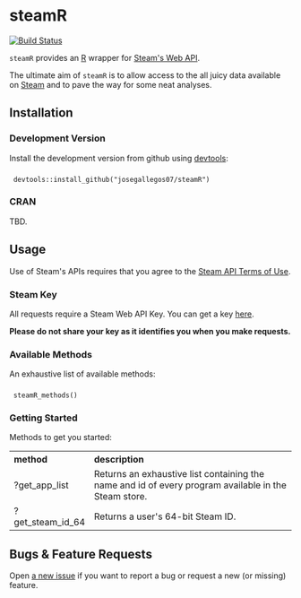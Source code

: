 # steamR

[![Build Status](https://travis-ci.org/josegallegos07/steamR.svg?branch=master)](https://travis-ci.org/josegallegos07/steamR)

`steamR` provides an [R](http://www.r-project.org/) wrapper for [Steam's Web API](https://developer.valvesoftware.com/wiki/Steam_Web_API).

The ultimate aim of `steamR` is to allow access to the all juicy data available on [Steam](http://steampowered.com) and to pave the way for some neat analyses.

## Installation

### Development Version

Install the development version from github using [devtools](https://github.com/hadley/devtools):

### 
     devtools::install_github("josegallegos07/steamR")

### CRAN

TBD.

## Usage

Use of Steam's APIs requires that you agree to the [Steam API Terms of Use](http://steamcommunity.com/dev/apiterms).

### Steam Key

All requests require a Steam Web API Key. You can get a key [here](http://steamcommunity.com/dev/apikey).

**Please do not share your key as it identifies you when you make requests.**

### Available Methods

An exhaustive list of available methods:
### 
     steamR_methods()

### Getting Started

Methods to get you started:

<table style="width:100%" class="table">
  <tr>
    <th style="width:25%; text-align:left">method</th>
    <th style="width:75%; text-align:left">description</th>  
  </tr>
  <tr>
    <td>?get_app_list</td> 
    <td>
      Returns an exhaustive list containing the 
      name and id of every program available in the Steam store.
   </td> 
  </tr>
  <tr>
    <td>?get_steam_id_64</td> 
    <td>
      Returns a user's 64-bit Steam ID.
   </td> 
  </tr>
</table>

## Bugs & Feature Requests

Open [a new issue](https://github.com/josegallegos07/steamR/issues) if you want to report a bug or request a new (or missing) feature.
